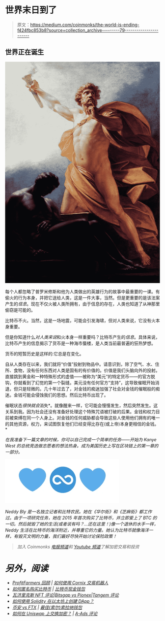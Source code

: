 # 世界末日到了

> 原文：<https://medium.com/coinmonks/the-world-is-ending-f424fbc853b8?source=collection_archive---------79----------------------->

## 世界正在诞生

![](img/712459716644ba4b42cc6215df304505.png)

每个人都忽略了普罗米修斯和他为人类做出的英雄行为的故事中最重要的一课。有偷火的行为本身，并把它送给人类，这是一件大事，当然。但是更重要的是该法案产生的*信息*。现在不仅火被人类所拥有，由于信息的存在，人类也知道了从神那里偷窃是可能的。

比特币不火。当然，这是一场地震，可能会引发海啸，但对人类来说，它没有火本身重要。

但是你知道什么*对人类来说*和火本身一样重要吗？比特币产生的*信息*。具体来说，比特币产生的信息揭示了货币是一种海市蜃楼，是人类当前最普遍的狂热梦想。

货币的短暂历史是这样的:它总是在变化。

自从人类存在以来，我们就将“价值”投射到物品中。请意识到，除了空气、水、住所、食物，没有任何东西对人类是固有的有价值的。价值是我们头脑向外的投射。直接跳到黄金和一种特殊形式的虚值——被称为“美元”的特定货币——的官方脱钩，你就看到了幻觉的第一个裂缝。美元没有任何官方“支持”，这导致催眠开始消退，但只是轻微的。几十年过去了，对金钱的痴迷加强了社会对金钱的催眠般的痴迷。金钱可能会侵蚀我们的思想。然后比特币出现了。

催眠状态*很快就会*消失*。就像醒来一样，它可能会慢慢发生，然后突然发生。这关系到我。因为社会还没有准备好处理这个特殊咒语被打破的后果。金钱和权力目前被束缚在同一个人身上。对金钱的任何威胁都会导致这些人使用他们拥有的唯一的其他资源，权力，来试图恢复他们已经变得比存在(或上帝)本身更相信的金钱。*

*在我准备下一篇文章的时候，你可以自己完成一个简单的任务——开始为 Kanye West 的总统竞选做志愿者的想法热身。成为美国历史上写在区块链上的第一章的一部分。*

*![](img/f251c19666b39156929f3b541514a0ba.png)*

*Neddy Bly 是一名独立记者和比特农民。她在《华尔街》和《芝麻街》都工作过。由于一项研究任务，她在 2015 年首次购买了比特币，并立即爱上了 BTC 的一切。然后就毁了她的生活(或者说有吗？…还在这里！)像一个退休的水手一样，Neddy 生活在比特币的海洋附近，并尊重它的力量。她认为比特币就像海洋一样，有毁灭文明的力量，我们最好尽快开始讨论保险政策！*

> *加入 Coinmonks [电报频道](https://t.me/coincodecap)和 [Youtube 频道](https://www.youtube.com/c/coinmonks/videos)了解加密交易和投资*

# *另外，阅读*

*   *[ProfitFarmers 回顾](https://coincodecap.com/profitfarmers-review) | [如何使用 Cornix 交易机器人](https://coincodecap.com/cornix-trading-bot)*
*   *[如何匿名购买比特币](https://coincodecap.com/buy-bitcoin-anonymously) | [比特币现金钱包](https://coincodecap.com/bitcoin-cash-wallets)*
*   *[瓦济里克斯 NFT 评论](https://coincodecap.com/wazirx-nft-review)|[Bitsgap vs Pionex](https://coincodecap.com/bitsgap-vs-pionex)|[Tangem 评论](https://coincodecap.com/tangem-wallet-review)*
*   *[如何使用 Solidity 在以太坊上创建 DApp？](https://coincodecap.com/create-a-dapp-on-ethereum-using-solidity)*
*   *[币安 vs FTX](https://coincodecap.com/binance-vs-ftx) | [最佳(索尔)索拉纳钱包](https://coincodecap.com/solana-wallets)*
*   *[如何在 Uniswap 上交换加密？](https://coincodecap.com/swap-crypto-on-uniswap) | [A-Ads 评论](https://coincodecap.com/a-ads-review)*